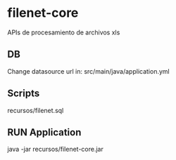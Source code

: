 # filenet-core
APIs de procesamiento de archivos xls

## DB
Change datasource url in: src/main/java/application.yml

## Scripts
recursos/filenet.sql

## RUN Application 
java -jar recursos/filenet-core.jar